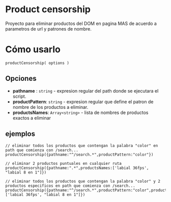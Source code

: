 # Product censorship

Proyecto para eliminar productos del DOM en pagina MAS de acuerdo a parametros
de url y patrones de nombre.


# Cómo usarlo

```
productCensorship( options )
```

## Opciones

- **pathname** : `string` - expresion regular del path donde se ejecutara el
  script.
- **productPattern**: `string` - expresion regular que define el patron de
  nombre de los productos a eliminar.
- **productsNames**: `Array<string>` - lista de nombres de productos exactos a eliminar

## ejemplos

```
// eliminar todos los productos que contengan la palabra "color" en path que comienza con /search...
productCensorship({pathname:"^/search.*",productPattern:"color"})

// eliminar 2 productos puntuales en cualquier ruta
productCensorship({pathname:".*",productsNames:['labial 36fps', "labial 8 en 1"]})

// eliminar todos los productos que contengan la palabra "color" y 2 productos especificos en path que comienza con /search...
productCensorship({pathname:"^/search.*",productPattern:"color",productsNames:['labial 36fps', "labial 8 en 1"]})
```